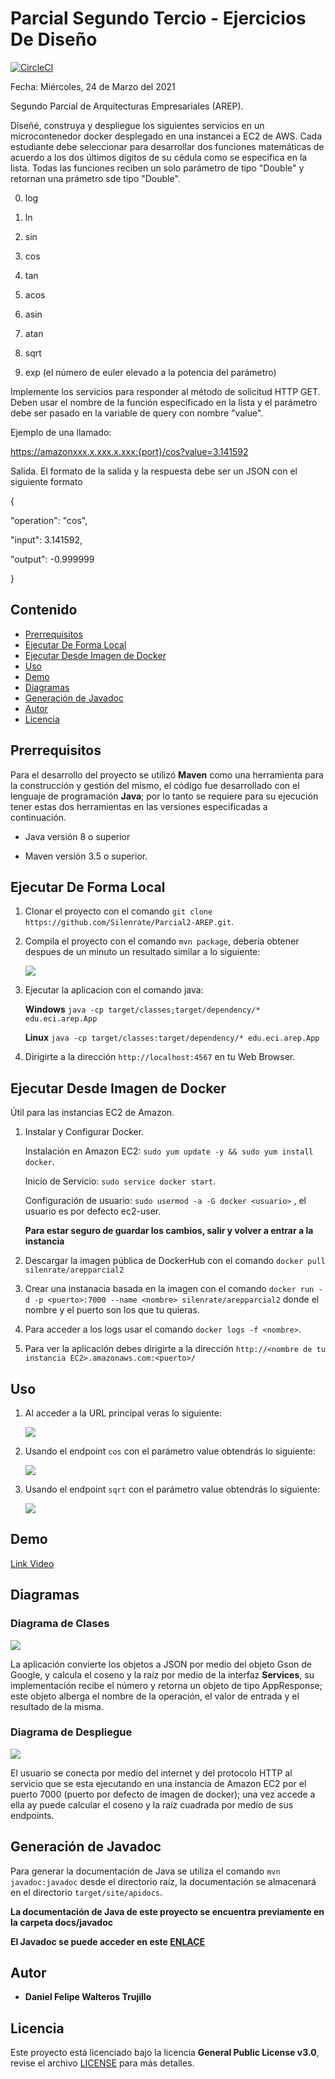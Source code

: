 # Parcial Segundo Tercio - Ejercicios De Diseño

[![CircleCI](https://circleci.com/gh/Silenrate/Parcial2-AREP.svg?style=svg)](https://app.circleci.com/pipelines/github/Silenrate/Parcial2-AREP)

Fecha: Miércoles, 24 de Marzo del 2021

Segundo Parcial de Arquitecturas Empresariales (AREP).

Diseñé, construya y despliegue los siguientes servicios en un microcontenedor docker desplegado en una instancei a EC2 de AWS. Cada estudiante debe seleccionar para desarrollar dos funciones matemáticas de acuerdo a los dos últimos dígitos de su cédula como se especifica en la lista. Todas las funciones reciben un solo parámetro de tipo "Double" y retornan una prámetro sde tipo "Double".

0. log

1. ln

2. sin

3. cos

4. tan

5. acos

6. asin

7. atan

8. sqrt

9. exp (el número de euler elevado a la potencia del parámetro)

Implemente los servicios para responder al método de solicitud HTTP GET. Deben usar el nombre de la función especificado en la lista y el parámetro debe ser pasado en la variable de query con nombre "value".


Ejemplo de una llamado:

https://amazonxxx.x.xxx.x.xxx:{port}/cos?value=3.141592


Salida. El formato de la salida y la respuesta debe ser un JSON con el siguiente formato

{

 "operation": "cos",

 "input":  3.141592,

 "output":  -0.999999

}

## Contenido

  - [Prerrequisitos](#prerrequisitos)
  - [Ejecutar De Forma Local](#ejecutar-de-forma-local)
  - [Ejecutar Desde Imagen de Docker](#ejecutar-desde-Imagen-de-docker)
  - [Uso](#uso)
  - [Demo](#demo)
  - [Diagramas](#diagramas)
  - [Generación de Javadoc](#generación-de-javadoc)
  - [Autor](#autor)
  - [Licencia](#licencia)

## Prerrequisitos

Para el desarrollo del proyecto se utilizó **Maven** como una herramienta para la construcción y gestión del mismo, el código fue desarrollado con el lenguaje de programación **Java**; por lo tanto se requiere para su ejecución tener estas dos herramientas en las versiones especificadas a continuación.

  - Java versión 8 o superior
  
  - Maven versión 3.5 o superior.

## Ejecutar De Forma Local

  1. Clonar el proyecto con el comando `git clone https://github.com/Silenrate/Parcial2-AREP.git`.
  2. Compila el proyecto con el comando `mvn package`, debería obtener despues de un minuto un resultado similar a lo siguiente:

     ![](img/package.PNG)
     
  3. Ejecutar la aplicacion con el comando java:
      
      **Windows** `java -cp target/classes;target/dependency/* edu.eci.arep.App`
      
      **Linux** `java -cp target/classes:target/dependency/* edu.eci.arep.App`
 
  4. Dirigirte a la dirección `http://localhost:4567` en tu Web Browser.

## Ejecutar Desde Imagen de Docker
   Útil para las instancias EC2 de Amazon.
   
   1. Instalar y Configurar Docker.

      Instalación en Amazon EC2: `sudo yum update -y && sudo yum install docker`.
      
      Inicio de Servicio: `sudo service docker start`.
      
      Configuración de usuario: `sudo usermod -a -G docker <usuario>` , el usuario es por defecto ec2-user.
      
      **Para estar seguro de guardar los cambios, salir y volver a entrar a la instancia**

   2. Descargar la imagen pública de DockerHub con el comando `docker pull silenrate/arepparcial2`
   3. Crear una instanacia basada en la imagen con el comando `docker run -d -p <puerto>:7000 --name <nombre> silenrate/arepparcial2` donde el nombre y el puerto son los que tu quieras.
   4. Para acceder a los logs usar el comando `docker logs -f <nombre>`.
   5. Para ver la aplicación debes dirigirte a la dirección `http://<nombre de tu instancia EC2>.amazonaws.com:<puerto>/`

## Uso

  1. Al acceder a la URL principal veras lo siguiente:
  
     ![](img/func1.PNG)
  
  3. Usando el endpoint `cos` con el parámetro value obtendrás lo siguiente:

     ![](img/func2.PNG)

  5. Usando el endpoint `sqrt` con el parámetro value obtendrás lo siguiente:

     ![](img/func3.PNG)
     
## Demo

[Link Video](https://youtu.be/T1waFp33wcI)

## Diagramas

### Diagrama de Clases

![](diagrams/ClassDiagram.png)

La aplicación convierte los objetos a JSON por medio del objeto Gson de Google, y calcula el coseno y la raíz por medio de la interfaz **Services**, su implementación recibe el número y retorna un objeto de tipo AppResponse; este objeto alberga el nombre de la operación, el valor de entrada y el resultado de la misma.

### Diagrama de Despliegue

![](diagrams/deploy.png)

El usuario se conecta por medio del internet y del protocolo HTTP al servicio que se esta ejecutando en una instancia de Amazon EC2 por el puerto 7000 (puerto por defecto de imagen de docker); una vez accede a ella ay puede calcular el coseno y la raíz cuadrada por medio de sus endpoints.

## Generación de Javadoc

Para generar la documentación de Java se utiliza el comando `mvn javadoc:javadoc` desde el directorio raíz, la documentación se almacenará en el directorio `target/site/apidocs`.

**La documentación de Java de este proyecto se encuentra previamente en la carpeta docs/javadoc**

**El Javadoc se puede acceder en este [ENLACE](https://silenrate.github.io/Parcial2-AREP/javadoc/)**

## Autor

  - **Daniel Felipe Walteros Trujillo**

## Licencia

Este proyecto está licenciado bajo la licencia **General Public License v3.0**, revise el archivo [LICENSE](LICENSE) para más detalles.
